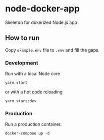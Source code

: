 # node-docker-app

Skeleton for dokerized Node.js app

## How to run

Copy `example.env` file to `.env` and fill the gaps.

### Development

Run with a local Node core

```
yarn start
```

or with a hot code reloading

```
yarn start:dev
```

### Production

Run a production container.

```
docker-compose up -d
```